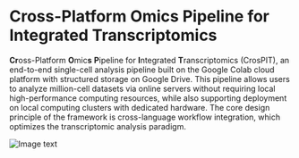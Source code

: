 # Cross-Platform Omics Pipeline for Integrated Transcriptomics

**Cr**oss-Platform **O**mic**s** **P**ipeline for **I**ntegrated **T**ranscriptomics (CrosPIT), an end-to-end single-cell analysis pipeline built on the Google Colab cloud platform with structured storage on Google Drive. This pipeline allows users to analyze million-cell datasets via online servers without requiring local high-performance computing resources, while also supporting deployment on local computing clusters with dedicated hardware. The core design principle of the framework is cross-language workflow integration, which optimizes the transcriptomic analysis paradigm.

![Image text](Untitled.png)
